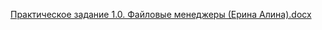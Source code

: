 [Практическое задание 1.0. Файловые менеджеры (Ерина Алина).docx](https://github.com/alinaromanovnavpisun/cifrateh/files/10860280/1.0.docx)
